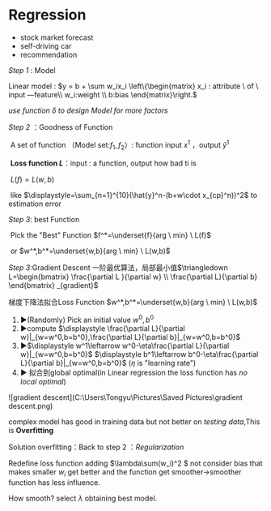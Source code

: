 # Regression

*   stock market forecast
*   self-driving car
*   recommendation

*Step 1* : Model

Linear model : $y = b + \sum w_ix_i \left\{\begin{matrix} x_i : attribute \  of \  input —feature\\ w_i:weight \\ b:bias \end{matrix}\right.$ 

*use function $\delta$ to design Model for more factors*

*Step 2* ：Goodness of Function

​	A set of function （Model set:$f_1,f_2$）: function input $x^1$ ，output $\hat{y}^1$

​	**Loss function $L$**：input : a function, output how bad ti is

​	$L(f)=L(w,b)$ 

​	like   $\displaystyle=\sum_{n=1}^{10}(\hat{y}^n-(b+w\cdot x_{cp}^n))^2$ to estimation error

*Step 3*: best Function

​	Pick the "Best" Function $f^*=\underset{f}{arg \ min} \ L(f)$

​					or $w^*,b^*=\underset{w,b}{arg \ min} \ L(w,b)$ 

*Step 3*:Gradient Descent 一阶最优算法，局部最小值$\triangledown L=\begin{bmatrix} \frac{\partial L }{\partial w} \\ \frac{\partial L}{\partial b}  \end{bmatrix} _{gradient}$

梯度下降法拟合Loss Function $w^*,b^*=\underset{w,b}{arg \ min} \ L(w,b)$ 

1.  :arrow_forward:(Randomly) Pick an initial value $w^0,b^0​$
2.  :arrow_forward:compute $\displaystyle \frac{\partial L}{\partial w}|_{w=w^0,b=b^0},\frac{\partial L}{\partial b}|_{w=w^0,b=b^0}$
3.  :arrow_forward:$\displaystyle w^1\leftarrow w^0-\eta\frac{\partial L}{\partial w}|_{w=w^0,b=b^0}$    $\displaystyle b^1\leftarrow b^0-\eta\frac{\partial L}{\partial b}|_{w=w^0,b=b^0}$  ($\eta$ is "learning rate")
4.  :arrow_forward: 拟合到global optimal(in Linear regression  the loss function has *no local optimal*)

![gradient descent](C:\Users\Tongyu\Pictures\Saved Pictures\gradient descent.png)

complex model has good in training data but not better on *testing data*,This is **Overfitting** 

Solution overfitting：Back to step 2 ：*Regularization*

Redefine loss function adding  $\lambda\sum(w_i)^2 $ not consider bias that makes smaller $w_i$ get better and the function get smoother->smoother function has less influence.

How smooth? select $\lambda$ obtaining best model.